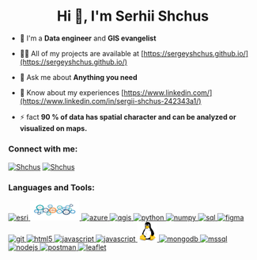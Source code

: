<h1 align="center">Hi 👋, I'm Serhii Shchus</h1>

- 🌱 I'm a **Data engineer** and **GIS evangelist**

- 👨‍💻 All of my projects are available at [https://sergeyshchus.github.io/](https://sergeyshchus.github.io/)

- 💬 Ask me about **Anything you need**

- 📄 Know about my experiences [https://www.linkedin.com/](https://www.linkedin.com/in/sergii-shchus-242343a1/)

- ⚡ fact **90 % of data has spatial character and can be analyzed or visualized on maps.**

<h3 align="left">Connect with me:</h3>
<p align="left">
<a href="https://twitter.com/" target="blank"><img align="center" src="https://raw.githubusercontent.com/rahuldkjain/github-profile-readme-generator/master/src/images/icons/Social/twitter.svg" alt="Shchus" height="30" width="40" /></a>
<a href="https://linkedin.com/" target="blank"><img align="center" src="https://raw.githubusercontent.com/rahuldkjain/github-profile-readme-generator/master/src/images/icons/Social/linked-in-alt.svg" alt="Shchus" height="30" width="40" /></a>
</p>

<h3 align="left">Languages and Tools:</h3>
<p align="left"> <a href="https://www.esri.com/en-us/home" target="_blank" rel="noreferrer"> <img src="https://upload.wikimedia.org/wikipedia/de/4/46/ESRI_Logo.svg" alt="esri" width="100" height="40"/> </a><a href="https://www.safe.com/" target="_blank" rel="noreferrer"> <img src="https://github.com/SergeyShchus/SergeyShchus.github.io/blob/master/img/gallery/fmediagram_backup.png?raw=true" alt="FME" width="100" height="40"/> </a><a href="https://azure.microsoft.com/en-in/" target="_blank" rel="noreferrer"> <img src="https://www.vectorlogo.zone/logos/microsoft_azure/microsoft_azure-icon.svg" alt="azure" width="40" height="40"/> </a> <a href="https://qgis.org/ru/site/index.html" target="_blank" rel="noreferrer"> <img src="https://www.vectorlogo.zone/logos/qgis/qgis-icon.svg" alt="qgis" width="40" height="40"/> </a> <a href="https://www.python.org/" target="_blank" rel="noreferrer"> <img src="https://www.vectorlogo.zone/logos/python/python-icon.svg" alt="python" width="40" height="40"/> </a> <a href="https://numpy.org/" target="_blank" rel="noreferrer"> <img src="https://www.vectorlogo.zone/logos/numpy/numpy-icon.svg" alt="numpy" width="40" height="40"/> </a> <a href="https://gdal.org/" target="_blank" rel="noreferrer"> <img src="https://www.vectorlogo.zone/logos/gdal/gdal-icon.svg" alt="sql" width="40" height="40"/> </a> <a href="https://hadoop.apache.org/" target="_blank" rel="noreferrer"> <img src="https://www.vectorlogo.zone/logos/apache_hadoop/apache_hadoop-icon.svg" alt="figma" width="40" height="40"/> </a> <a href="https://git-scm.com/" target="_blank" rel="noreferrer"> <img src="https://www.vectorlogo.zone/logos/git-scm/git-scm-icon.svg" alt="git" width="40" height="40"/> </a> <a href="[https://www.w3.org/html/](https://cloud.google.com/)" target="_blank" rel="noreferrer"> <img src="https://www.vectorlogo.zone/logos/google_cloud/google_cloud-icon.svg" alt="html5" width="40" height="40"/> 
</a> <a href="https://azure.microsoft.com/en-us/" target="_blank" rel="noreferrer"> <img src="https://www.vectorlogo.zone/logos/microsoft_azure/microsoft_azure-icon.svg" alt="javascript" width="40" height="40"/> </a> 
</a> <a href="https://aws.amazon.com/" target="_blank" rel="noreferrer"> <img src="https://www.vectorlogo.zone/logos/amazon_aws/amazon_aws-icon.svg" alt="javascript" width="40" height="40"/> </a> 
<a href="https://www.linux.org/" target="_blank" rel="noreferrer"> <img src="https://raw.githubusercontent.com/devicons/devicon/master/icons/linux/linux-original.svg" alt="linux" width="40" height="40"/> </a> <a href="https://postgis.net/" target="_blank" rel="noreferrer"> <img src="https://icon-library.com/images/postgres-icon/postgres-icon-7.jpg" alt="mongodb" width="40" height="40"/> </a> <a href="https://www.microsoft.com/en-us/sql-server" target="_blank" rel="noreferrer"> <img src="https://www.svgrepo.com/show/303229/microsoft-sql-server-logo.svg" alt="mssql" width="40" height="40"/> </a> <a href="https://geoserver.org/" target="_blank" rel="noreferrer"> <img src="https://avatars.githubusercontent.com/u/186522?s=280&v=4" alt="nodejs" width="40" height="40"/> </a> <a href="https://postman.com" target="_blank" rel="noreferrer"> <img src="https://www.vectorlogo.zone/logos/getpostman/getpostman-icon.svg" alt="postman" width="40" height="40"/> </a> <a href="https://leafletjs.com/" target="_blank" rel="noreferrer"> <img src="https://www.vectorlogo.zone/logos/leafletjs/leafletjs-icon.svg" alt="leaflet" width="40" height="40"/> </a> </p>
